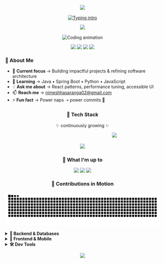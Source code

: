 <!-- ====== Animated Wave Header ====== -->
<p align="center">
  <img src="https://capsule-render.vercel.app/api?type=waving&height=230&color=0:6A11CB,100:2575FC&text=Nimesh%20Hasaranga&fontAlign=50&fontAlignY=40&fontColor=ffffff&desc=Passionate%20Developer%20from%20Sri%20Lanka%20🇱🇰&descAlign=50&descAlignY=70" />
</p>

<!-- ====== Typing Intro ====== -->
<p align="center">
  <a href="https://git.io/typing-svg">
    <img src="https://readme-typing-svg.demolab.com?font=Fira+Code&weight=700&size=22&pause=1000&center=true&vCenter=true&width=900&lines=Crafting+clean+code+%26+delightful+UX;Java+%7C+Spring+Boot+%7C+React+%7C+Android;Always+learning%3A+Java%2C+Spring+Boot%2C+Python%2C+JavaScript" alt="Typing intro" />
  </a>
</p>

<!-- ====== Motion Divider ====== -->
<p align="center">
  <img src="https://capsule-render.vercel.app/api?type=rect&color=0:2575FC,100:6A11CB&height=6&section=header&reversal=true"/>
</p>

<!-- ====== Cinematic Hero (looping code GIF) ====== -->
<p align="center">
  <img src="https://media.giphy.com/media/qgQUggAC3Pfv687qPC/giphy.gif" width="720" alt="Coding animation"/>
</p>

<!-- ====== Quick Badges ====== -->
<p align="center">
  <img src="https://komarev.com/ghpvc/?username=nimeshhasaranga&label=Profile%20Views&color=2575FC&style=for-the-badge" />
  <a href="mailto:nimeshhasaranga02@gmail.com"><img src="https://img.shields.io/badge/Email-Contact-6A11CB?style=for-the-badge&logo=gmail&logoColor=white" /></a>
  <a href="https://linkedin.com/in/nimesh-hasaranga" target="_blank"><img src="https://img.shields.io/badge/LinkedIn-Connect-0A66C2?style=for-the-badge&logo=linkedin&logoColor=white" /></a>
  <a href="https://instagram.com/_nimesh_hasaranga" target="_blank"><img src="https://img.shields.io/badge/Instagram-@_nimesh_hasaranga-E4405F?style=for-the-badge&logo=instagram&logoColor=white" /></a>
</p>

<!-- ====== About Me ====== -->
### 🌟 About Me

- 🔭 **Current focus** → Building impactful projects & refining software architecture  
- 🌱 **Learning** → Java • Spring Boot • Python • JavaScript  
- 💡 **Ask me about** → React patterns, performance tuning, accessible UI  
- 📫 **Reach me** → [nimeshhasaranga02@gmail.com](mailto:nimeshhasaranga02@gmail.com)  
- ⚡ **Fun fact** → Power naps ➝ power commits 🚀  

<!-- ====== Tech Stack ====== -->
<h3 align="center">🚀 Tech Stack</h3>
<p align="center">✨ continuously growing ✨</p>
<marquee direction="left" scrollamount="7" behavior="scroll">
  <img src="https://skillicons.dev/icons?i=java,spring,python,js,ts,react,nodejs,express,html,css,tailwind,androidstudio,kotlin,c,cpp,git,linux,mysql,postgresql,mongodb,oracle" height="48" />
</marquee>


<!-- ====== Animated Gradient Separator ====== -->
<p align="center">
  <img src="https://capsule-render.vercel.app/api?type=rect&color=0:6A11CB,100:2575FC&height=6&section=footer&reversal=true"/>
</p>

<!-- ====== Animated Timeline Badges (no charts) ====== -->
<h3 align="center">🧭 What I'm up to</h3>
<p align="center">
  <img src="https://img.shields.io/badge/Building-Hotel%20Management%20System-2575FC?style=for-the-badge" />
  <img src="https://img.shields.io/badge/Exploring-Clean%20Architecture-6A11CB?style=for-the-badge" />
  <img src="https://img.shields.io/badge/Practicing-Design%20Systems-9333EA?style=for-the-badge" />
</p>

<!-- ====== Contribution Snake (kept; no other charts) ====== -->
<h3 align="center">🐍 Contributions in Motion</h3>
<p align="center">
  <picture>
    <source media="(prefers-color-scheme: dark)" srcset="https://raw.githubusercontent.com/nimeshhasaranga/nimeshhasaranga/output/github-contribution-grid-snake-dark.svg">
    <img alt="snake animation" src="https://raw.githubusercontent.com/nimeshhasaranga/nimeshhasaranga/output/github-contribution-grid-snake.svg">
  </picture>
</p>

<!-- ====== Collapsible Sections (Animated details) ====== -->
<details>
  <summary><b>🧱 Backend & Databases</b></summary>

  - Java • Spring Boot (REST, Security, JPA)  
  - Node.js • Express  
  - SQL (MySQL, PostgreSQL, Oracle) • NoSQL (MongoDB)  
  - Auth • JWT • Caching • Pagination
</details>

<details>
  <summary><b>🎨 Frontend & Mobile</b></summary>

  - React (Hooks, Context, patterns)  
  - Tailwind CSS • Accessibility • Animations  
  - Android (Kotlin/Java) • XML UI
</details>

<details>
  <summary><b>🛠 Dev Tools</b></summary>

  - Git & GitHub • Linux • CLI  
  - VS Code • Android Studio • Basics of CI/CD
</details>

<!-- ====== Animated Footer Wave ====== -->
<p align="center">
  <img src="https://capsule-render.vercel.app/api?type=waving&height=120&color=0:2575FC,100:6A11CB&section=footer" />
</p>
